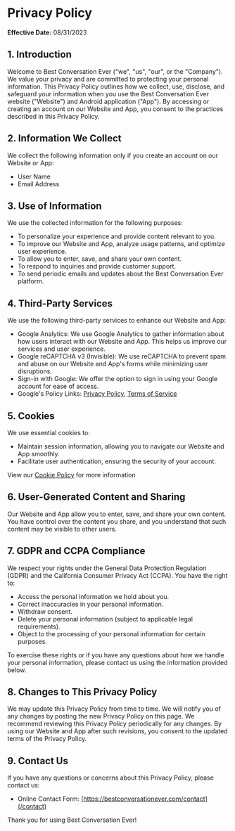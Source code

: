 # Privacy Policy

**Effective Date:** 08/31/2023

## 1. Introduction

Welcome to Best Conversation Ever ("we", "us", "our", or the "Company"). We value your privacy and are committed to protecting your personal information. This Privacy Policy outlines how we collect, use, disclose, and safeguard your information when you use the Best Conversation Ever website ("Website") and Android application ("App"). By accessing or creating an account on our Website and App, you consent to the practices described in this Privacy Policy.

## 2. Information We Collect

We collect the following information only if you create an account on our Website or App:
- User Name
- Email Address

## 3. Use of Information

We use the collected information for the following purposes:
- To personalize your experience and provide content relevant to you.
- To improve our Website and App, analyze usage patterns, and optimize user experience.
- To allow you to enter, save, and share your own content.
- To respond to inquiries and provide customer support.
- To send periodic emails and updates about the Best Conversation Ever platform.

## 4. Third-Party Services

We use the following third-party services to enhance our Website and App:
- Google Analytics: We use Google Analytics to gather information about how users interact with our Website and App. This helps us improve our services and user experience.
- Google reCAPTCHA v3 (Invisible): We use reCAPTCHA to prevent spam and abuse on our Website and App's forms while minimizing user disruptions.
- Sign-in with Google: We offer the option to sign in using your Google account for ease of access.
- Google's Policy Links: 
[Privacy Policy](https://policies.google.com/privacy), 
[Terms of Service](https://policies.google.com/terms)

## 5. Cookies

We use essential cookies to:
- Maintain session information, allowing you to navigate our Website and App smoothly.
- Facilitate user authentication, ensuring the security of your account.

View our [Cookie Policy](/cookie-policy) for more information

## 6. User-Generated Content and Sharing

Our Website and App allow you to enter, save, and share your own content. You have control over the content you share, and you understand that such content may be visible to other users.

## 7. GDPR and CCPA Compliance

We respect your rights under the General Data Protection Regulation (GDPR) and the California Consumer Privacy Act (CCPA). You have the right to:
- Access the personal information we hold about you.
- Correct inaccuracies in your personal information.
- Withdraw consent.
- Delete your personal information (subject to applicable legal requirements).
- Object to the processing of your personal information for certain purposes.

To exercise these rights or if you have any questions about how we handle your personal information, please contact us using the information provided below.

## 8. Changes to This Privacy Policy

We may update this Privacy Policy from time to time. We will notify you of any changes by posting the new Privacy Policy on this page. We recommend reviewing this Privacy Policy periodically for any changes. By using our Website and App after such revisions, you consent to the updated terms of the Privacy Policy.

## 9. Contact Us

If you have any questions or concerns about this Privacy Policy, please contact us:
- Online Contact Form: [https://bestconversationever.com/contact](/contact)

  
Thank you for using Best Conversation Ever!
